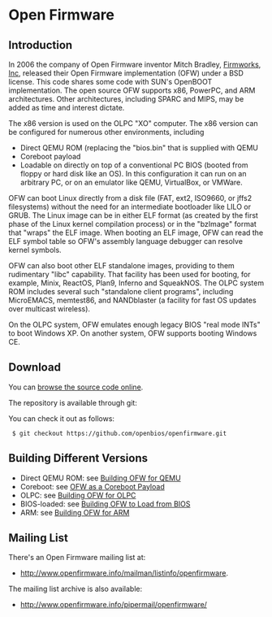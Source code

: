 # Open Firmware
## Introduction

In 2006 the company of Open Firmware inventor Mitch Bradley, [Firmworks,
Inc](http://firmworks.com/), released their Open Firmware implementation
(OFW) under a BSD license. This code shares some code with SUN's
OpenBOOT implementation. The open source OFW supports x86, PowerPC, and
ARM architectures. Other architectures, including SPARC and MIPS, may be
added as time and interest dictate.

The x86 version is used on the OLPC "XO" computer. The x86 version can
be configured for numerous other environments, including

- Direct QEMU ROM (replacing the "bios.bin" that is supplied with QEMU
- Coreboot payload
- Loadable on directly on top of a conventional PC BIOS (booted from
  floppy or hard disk like an OS). In this configuration it can run on
  an arbitrary PC, or on an emulator like QEMU, VirtualBox, or VMWare.

OFW can boot Linux directly from a disk file (FAT, ext2, ISO9660, or
jffs2 filesystems) without the need for an intermediate bootloader like
LILO or GRUB. The Linux image can be in either ELF format (as created by
the first phase of the Linux kernel compilation process) or in the
"bzImage" format that "wraps" the ELF image. When booting an ELF image,
OFW can read the ELF symbol table so OFW's assembly language debugger
can resolve kernel symbols.

OFW can also boot other ELF standalone images, providing to them
rudimentary "libc" capability. That facility has been used for booting,
for example, Minix, ReactOS, Plan9, Inferno and SqueakNOS. The OLPC
system ROM includes several such "standalone client programs", including
MicroEMACS, memtest86, and NANDblaster (a facility for fast OS updates
over multicast wireless).

On the OLPC system, OFW emulates enough legacy BIOS "real mode INTs" to
boot Windows XP. On another system, OFW supports booting Windows CE.

## Download

You can [browse the source code
online](https://github.com/openbios/openfirmware).

The repository is available through git:

You can check it out as follows:

     $ git checkout https://github.com/openbios/openfirmware.git

## Building Different Versions

- Direct QEMU ROM: see [Building OFW for QEMU](Building_OFW_for_QEMU)
- Coreboot: see [OFW as a Coreboot Payload](OFW_as_a_coreboot_Payload)
- OLPC: see [Building OFW for OLPC](Building_OFW_for_OLPC)
- BIOS-loaded: see [Building OFW to Load from BIOS](Building_OFW_to_Load_from_BIOS)
- ARM: see [Building OFW for ARM](Building_OFW_for_ARM)

## Mailing List

There's an Open Firmware mailing list at:

- <http://www.openfirmware.info/mailman/listinfo/openfirmware>.

The mailing list archive is also available:

- <http://www.openfirmware.info/pipermail/openfirmware/>
